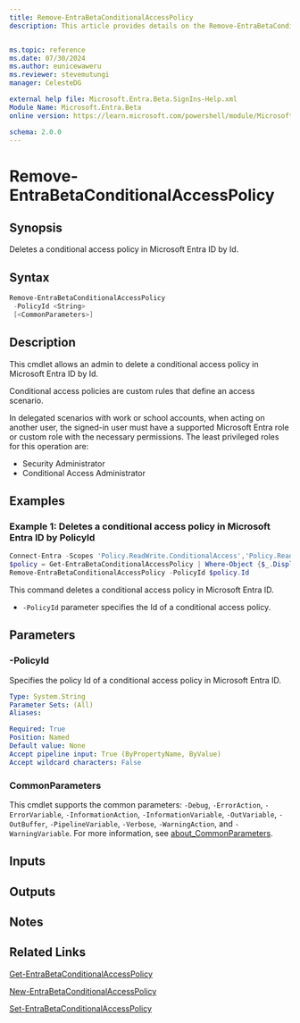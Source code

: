 ```yaml
---
title: Remove-EntraBetaConditionalAccessPolicy
description: This article provides details on the Remove-EntraBetaConditionalAccessPolicy command.


ms.topic: reference
ms.date: 07/30/2024
ms.author: eunicewaweru
ms.reviewer: stevemutungi
manager: CelesteDG

external help file: Microsoft.Entra.Beta.SignIns-Help.xml
Module Name: Microsoft.Entra.Beta
online version: https://learn.microsoft.com/powershell/module/Microsoft.Entra.Beta/Remove-EntraBetaConditionalAccessPolicy

schema: 2.0.0
---
```


# Remove-EntraBetaConditionalAccessPolicy

## Synopsis

Deletes a conditional access policy in Microsoft Entra ID by Id.

## Syntax

```powershell
Remove-EntraBetaConditionalAccessPolicy
 -PolicyId <String>
 [<CommonParameters>]
```

## Description

This cmdlet allows an admin to delete a conditional access policy in Microsoft Entra ID by Id.

Conditional access policies are custom rules that define an access scenario.

In delegated scenarios with work or school accounts, when acting on another user, the signed-in user must have a supported Microsoft Entra role or custom role with the necessary permissions. The least privileged roles for this operation are:

- Security Administrator  
- Conditional Access Administrator

## Examples

### Example 1: Deletes a conditional access policy in Microsoft Entra ID by PolicyId

```powershell
Connect-Entra -Scopes 'Policy.ReadWrite.ConditionalAccess','Policy.Read.All'
$policy = Get-EntraBetaConditionalAccessPolicy | Where-Object {$_.DisplayName -eq 'MFA policy'}
Remove-EntraBetaConditionalAccessPolicy -PolicyId $policy.Id
```

This command deletes a conditional access policy in Microsoft Entra ID.

- `-PolicyId` parameter specifies the Id of a conditional access policy.

## Parameters

### -PolicyId

Specifies the policy Id of a conditional access policy in Microsoft Entra ID.

```yaml
Type: System.String
Parameter Sets: (All)
Aliases:

Required: True
Position: Named
Default value: None
Accept pipeline input: True (ByPropertyName, ByValue)
Accept wildcard characters: False
```

### CommonParameters

This cmdlet supports the common parameters: `-Debug`, `-ErrorAction`, `-ErrorVariable`, `-InformationAction`, `-InformationVariable`, `-OutVariable`, `-OutBuffer`, `-PipelineVariable`, `-Verbose`, `-WarningAction`, and `-WarningVariable`. For more information, see [about_CommonParameters](https://go.microsoft.com/fwlink/?LinkID=113216).

## Inputs

## Outputs

## Notes

## Related Links

[Get-EntraBetaConditionalAccessPolicy](Get-EntraBetaConditionalAccessPolicy.md)

[New-EntraBetaConditionalAccessPolicy](New-EntraBetaConditionalAccessPolicy.md)

[Set-EntraBetaConditionalAccessPolicy](Set-EntraBetaConditionalAccessPolicy.md)
